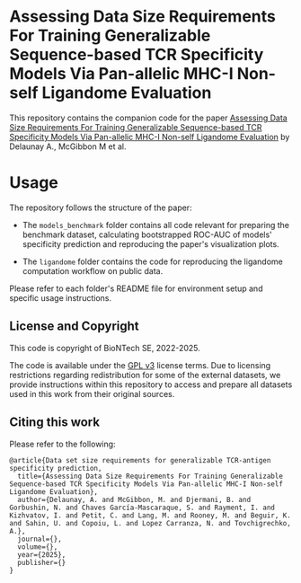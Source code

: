 # Assessing Data Size Requirements For Training Generalizable Sequence-based TCR Specificity Models Via Pan-allelic MHC-I Non-self Ligandome Evaluation

This repository contains the companion code for the paper [Assessing Data Size Requirements For Training Generalizable Sequence-based TCR Specificity Models Via Pan-allelic MHC-I Non-self Ligandome Evaluation](https://doi.org/10.21203/rs.3.rs-6446591/v1) by Delaunay A., McGibbon M et al.

# Usage

The repository follows the structure of the paper:

* The `models_benchmark` folder contains all code relevant for preparing the benchmark dataset, calculating bootstrapped ROC-AUC of models' specificity prediction and reproducing the paper's visualization plots.

* The `ligandome` folder contains the code for reproducing the ligandome computation workflow on public data. 

Please refer to each folder's README file for environment setup and specific usage instructions.

## License and Copyright

This code is copyright of BioNTech SE, 2022-2025.

The code is available under the [GPL v3](LICENSE) license terms.
Due to licensing restrictions regarding redistribution for some of the external datasets, we provide instructions within this repository to access and prepare all datasets used in this work from their original sources.

## Citing this work

Please refer to the following:

```
@article{Data set size requirements for generalizable TCR-antigen specificity prediction,
  title={Assessing Data Size Requirements For Training Generalizable Sequence-based TCR Specificity Models Via Pan-allelic MHC-I Non-self Ligandome Evaluation},
  author={Delaunay, A. and McGibbon, M. and Djermani, B. and Gorbushin, N. and Chaves García-Mascaraque, S. and Rayment, I. and Kizhvatov, I. and Petit, C. and Lang, M. and Rooney, M. and Beguir, K. and Sahin, U. and Copoiu, L. and Lopez Carranza, N. and Tovchigrechko, A.},
  journal={},
  volume={},
  year={2025},
  publisher={}
}
```
